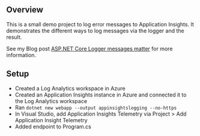 ## Overview

This is a small demo project to log error messages to Application Insights. It demonstrates the different ways to log messages via the logger and the result. 

See my Blog post [ASP.NET Core Logger messages matter](https://chadpeters.dev/aspnetcore-logger-messages) for more information. 

## Setup

- Created a Log Analytics workspace in Azure
- Created an Application Insights instance in Azure and connected it to the Log Analytics workspace
- Ran `dotnet new webapp --output appinsightslogging --no-https`
- In Visual Studio, add Application Insights Telemetry via Project > Add Application Insight Telemetry
- Added endpoint to Program.cs
